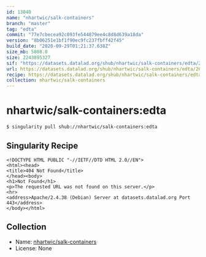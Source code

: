 ```yaml
---
id: 13040
name: "nhartwic/salk-containers"
branch: "master"
tag: "edta"
commit: "77e7cbecea92c093fe544879ee4c8d8d639a18da"
version: "8b06251e1bf1f90ec9fc237fbff42f45"
build_date: "2020-09-29T01:21:37.638Z"
size_mb: 5808.0
size: 2243895327
sif: "https://datasets.datalad.org/shub/nhartwic/salk-containers/edta/2020-09-29-77e7cbec-8b06251e/8b06251e1bf1f90ec9fc237fbff42f45.sif"
url: https://datasets.datalad.org/shub/nhartwic/salk-containers/edta/2020-09-29-77e7cbec-8b06251e/
recipe: https://datasets.datalad.org/shub/nhartwic/salk-containers/edta/2020-09-29-77e7cbec-8b06251e/Singularity
collection: nhartwic/salk-containers
---
```


# nhartwic/salk-containers:edta

```bash
$ singularity pull shub://nhartwic/salk-containers:edta
```

## Singularity Recipe

```singularity
<!DOCTYPE HTML PUBLIC "-//IETF//DTD HTML 2.0//EN">
<html><head>
<title>404 Not Found</title>
</head><body>
<h1>Not Found</h1>
<p>The requested URL was not found on this server.</p>
<hr>
<address>Apache/2.4.38 (Debian) Server at datasets.datalad.org Port 443</address>
</body></html>
```

## Collection

 - Name: [nhartwic/salk-containers](https://github.com/nhartwic/salk-containers)
 - License: None

